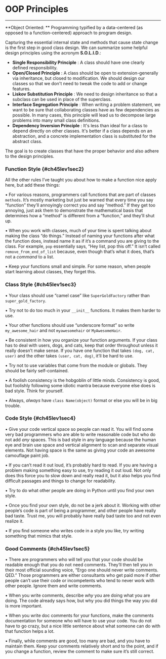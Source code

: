 # OOP Principles

---

**Object Oriented: ** Programming typified by a data-centered \(as opposed to a function-centered\) approach to program design.



Capturing the essential internal state and methods that cause state change is the first step in good class design. We can summarize some helpful design principles using the acronym **S.O.L.I.D**.:

* **Single Responsibility Principle**
  : A class should have one clearly defined responsibility.
* **Open/Closed Principle**
  : A class should be open to extension-generally via inheritance, but closed to modification. We should design our classes so that we don't need to tweak the code to add or change features.
* **Liskov Substitution Principle**
  : We need to design inheritance so that a subclass can be used in place of the superclass.
* **Interface Segregation Principle**
  : When writing a problem statement, we want to be sure that collaborating classes have as few dependencies as possible. In many cases, this principle will lead us to decompose large problems into many small class definitions.
* **Dependency Inversion Principle**
  : It's less than ideal for a class to depend directly on other classes. It's better if a class depends on an abstraction, and a concrete implementation class is substituted for the abstract class.

The goal is to create classes that have the proper behavior and also adhere to the design principles.

### Function Style {#ch45lev1sec2}

All the other rules I’ve taught you about how to make a function nice apply here, but add these things:

• For various reasons, programmers call functions that are part of classes `methods`. It’s mostly marketing but just be warned that every time you say “function” they’ll annoyingly correct you and say “method.” If they get too annoying, just ask them to demonstrate the mathematical basis that determines how a “method” is different from a “function,” and they’ll shut up.

• When you work with classes, much of your time is spent talking about making the class “do things.” Instead of naming your functions after what the function does, instead name it as if it’s a command you are giving to the class. For example, `pop` essentially says, “Hey list, pop this off.” It isn’t called `remove_from_end_of_list` because, even though that’s what it does, that’s not a _command_ to a list.

• Keep your functions small and simple. For some reason, when people start learning about classes, they forget this.

### Class Style {#ch45lev1sec3}

• Your class should use “camel case” like `SuperGoldFactory` rather than `super_gold_factory`.

• Try not to do too much in your `__init__` functions. It makes them harder to use.

• Your other functions should use “underscore format” so write `my_awesome_hair` and not `myawesomehair` or `MyAwesomeHair`.

• Be consistent in how you organize your function arguments. If your class has to deal with users, dogs, and cats, keep that order throughout unless it really doesn’t make sense. If you have one function that takes `(dog, cat, user)` and the other takes `(user, cat, dog)`, it’ll be hard to use.

• Try not to use variables that come from the module or globals. They should be fairly self-contained.

• A foolish consistency is the hobgoblin of little minds. Consistency is good, but foolishly following some idiotic mantra because everyone else does is bad style. Think for yourself.

• Always, _always_ have `class Name(object)` format or else you will be in big trouble.

### Code Style {#ch45lev1sec4}

• Give your code vertical space so people can read it. You will find some very bad programmers who are able to write reasonable code but who do not add _any_ spaces. This is bad style in any language because the human eye and brain use space and vertical alignment to scan and separate visual elements. Not having space is the same as giving your code an awesome camouflage paint job.

• If you can’t read it out loud, it’s probably hard to read. If you are having a problem making something easy to use, try reading it out loud. Not only does this force you to slow down and really read it, but it also helps you find difficult passages and things to change for readability.

• Try to do what other people are doing in Python until you find your own style.

• Once you find your own style, do not be a jerk about it. Working with other people’s code is part of being a programmer, and other people have really bad taste. Trust me, you will probably have really bad taste too and not even realize it.

• If you find someone who writes code in a style you like, try writing something that mimics that style.

### Good Comments {#ch45lev1sec5}

• There are programmers who will tell you that your code should be readable enough that you do not need comments. They’ll then tell you in their most official sounding voice, “Ergo one should never write comments. QED.” Those programmers are either consultants who get paid more if other people can’t use their code or incompetents who tend to never work with other people. Ignore them and write comments.

• When you write comments, describe _why_ you are doing what you are doing. The code already says how, but why you did things the way you did is more important.

• When you write doc comments for your functions, make the comments documentation for someone who will have to use your code. You do not have to go crazy, but a nice little sentence about what someone can do with that function helps a lot.

• Finally, while comments are good, too many are bad, and you have to maintain them. Keep your comments relatively short and to the point, and if you change a function, review the comment to make sure it’s still correct.

### 




